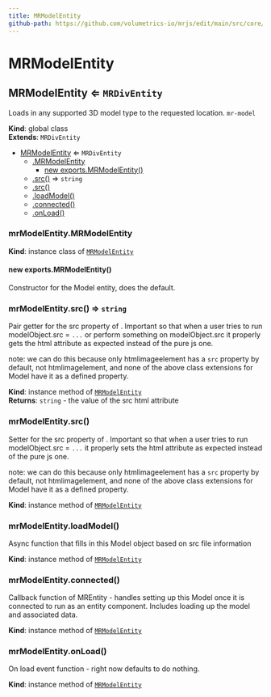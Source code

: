 ```yaml
---
title: MRModelEntity
github-path: https://github.com/volumetrics-io/mrjs/edit/main/src/core/entities/MRModelEntity.js
---
```

# MRModelEntity

<a name="MRModelEntity"></a>

## MRModelEntity ⇐ <code>MRDivEntity</code>
Loads in any supported 3D model type to the requested location. `mr-model`

**Kind**: global class  
**Extends**: <code>MRDivEntity</code>  

* [MRModelEntity](#MRModelEntity) ⇐ <code>MRDivEntity</code>
    * [.MRModelEntity](#MRModelEntity+MRModelEntity)
        * [new exports.MRModelEntity()](#new_MRModelEntity+MRModelEntity_new)
    * [.src()](#MRModelEntity+src) ⇒ <code>string</code>
    * [.src()](#MRModelEntity+src)
    * [.loadModel()](#MRModelEntity+loadModel)
    * [.connected()](#MRModelEntity+connected)
    * [.onLoad()](#MRModelEntity+onLoad)

<a name="MRModelEntity+MRModelEntity"></a>

### mrModelEntity.MRModelEntity
**Kind**: instance class of [<code>MRModelEntity</code>](#MRModelEntity)  
<a name="new_MRModelEntity+MRModelEntity_new"></a>

#### new exports.MRModelEntity()
Constructor for the Model entity, does the default.

<a name="MRModelEntity+src"></a>

### mrModelEntity.src() ⇒ <code>string</code>
Pair getter for the src property of <mr-model>. Important so that when a user tries
to run modelObject.src = `...` or perform something on modelObject.src it properly gets the html
attribute as expected instead of the pure js one.

note: we can do this because only htmlimageelement has a `src` property by default, not htmlimagelement,
and none of the above class extensions for Model have it as a defined property.

**Kind**: instance method of [<code>MRModelEntity</code>](#MRModelEntity)  
**Returns**: <code>string</code> - the value of the src html attribute  
<a name="MRModelEntity+src"></a>

### mrModelEntity.src()
Setter for the src property of <mr-model>. Important so that when a user tries
to run modelObject.src = `...` it properly sets the html attribute as expected instead of the
pure js one.

note: we can do this because only htmlimageelement has a `src` property by default, not htmlimagelement,
and none of the above class extensions for Model have it as a defined property.

**Kind**: instance method of [<code>MRModelEntity</code>](#MRModelEntity)  
<a name="MRModelEntity+loadModel"></a>

### mrModelEntity.loadModel()
Async function that fills in this Model object based on src file information

**Kind**: instance method of [<code>MRModelEntity</code>](#MRModelEntity)  
<a name="MRModelEntity+connected"></a>

### mrModelEntity.connected()
Callback function of MREntity - handles setting up this Model once it is connected to run as an entity component.
Includes loading up the model and associated data.

**Kind**: instance method of [<code>MRModelEntity</code>](#MRModelEntity)  
<a name="MRModelEntity+onLoad"></a>

### mrModelEntity.onLoad()
On load event function - right now defaults to do nothing.

**Kind**: instance method of [<code>MRModelEntity</code>](#MRModelEntity)  
